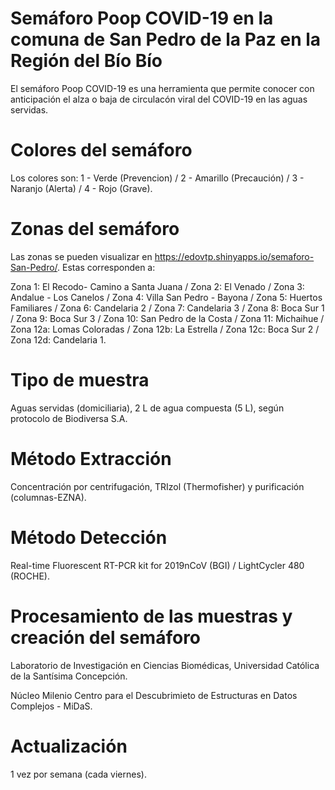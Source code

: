 # Semáforo Poop COVID-19 en la comuna de San Pedro de la Paz en la Región del Bío Bío

El semáforo Poop COVID-19 es una herramienta que permite conocer con anticipación el alza o baja de circulacón viral del COVID-19 en las aguas servidas. 

# Colores del semáforo

Los colores son: 1 - Verde (Prevencion) / 2 - Amarillo (Precaución) / 3 - Naranjo (Alerta) / 4 - Rojo (Grave).

# Zonas del semáforo

Las zonas se pueden visualizar en https://edovtp.shinyapps.io/semaforo-San-Pedro/. Estas corresponden a:

Zona 1: El Recodo- Camino a Santa Juana / 
Zona 2: El Venado /
Zona 3: Andalue - Los Canelos /
Zona 4: Villa San Pedro - Bayona /
Zona 5: Huertos Familiares / 
Zona 6: Candelaria 2 /
Zona 7: Candelaria 3 /
Zona 8: Boca Sur 1 /
Zona 9: Boca Sur 3 /
Zona 10: San Pedro de la Costa /
Zona 11: Michaihue /
Zona 12a: Lomas Coloradas /
Zona 12b: La Estrella /
Zona 12c: Boca Sur 2 /
Zona 12d: Candelaria 1.

# Tipo de muestra

Aguas servidas (domiciliaria), 2 L de agua compuesta (5 L), según protocolo de Biodiversa S.A.

# Método Extracción

Concentración por centrifugación, TRIzol (Thermofisher) y purificación (columnas-EZNA).

# Método Detección

Real-time Fluorescent RT-PCR kit for 2019nCoV (BGI) / LightCycler 480 (ROCHE).

# Procesamiento de las muestras y creación del semáforo

Laboratorio de Investigación en Ciencias Biomédicas, Universidad Católica de la Santísima Concepción.

Núcleo Milenio Centro para el Descubrimieto de Estructuras en Datos Complejos - MiDaS.

# Actualización

1 vez por semana (cada viernes).
